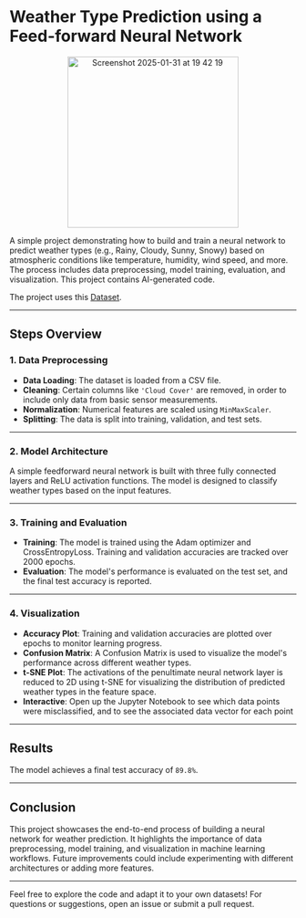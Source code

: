 # Weather Type Prediction using a Feed-forward Neural Network

<div align="center">
  <img width="300" alt="Screenshot 2025-01-31 at 19 42 19" src="https://github.com/user-attachments/assets/1f675b75-e491-4c86-9f04-1e2f827f86ac" />
</div>

A simple project demonstrating how to build and train a neural network to predict weather types (e.g., Rainy, Cloudy, Sunny, Snowy) based on atmospheric conditions like temperature, humidity, wind speed, and more. The process includes data preprocessing, model training, evaluation, and visualization. This project contains AI-generated code.

The project uses this [Dataset](https://www.kaggle.com/datasets/nikhil7280/weather-type-classification/data).

---

## **Steps Overview**

### **1. Data Preprocessing**
- **Data Loading**: The dataset is loaded from a CSV file.
- **Cleaning**: Certain columns like `'Cloud Cover'` are removed, in order to include only data from basic sensor measurements.
- **Normalization**: Numerical features are scaled using `MinMaxScaler`.
- **Splitting**: The data is split into training, validation, and test sets.

---

### **2. Model Architecture**
A simple feedforward neural network is built with three fully connected layers and ReLU activation functions. The model is designed to classify weather types based on the input features.

---

### **3. Training and Evaluation**
- **Training**: The model is trained using the Adam optimizer and CrossEntropyLoss. Training and validation accuracies are tracked over 2000 epochs.
- **Evaluation**: The model's performance is evaluated on the test set, and the final test accuracy is reported.

---

### **4. Visualization**
- **Accuracy Plot**: Training and validation accuracies are plotted over epochs to monitor learning progress.
- **Confusion Matrix**: A Confusion Matrix is used to visualize the model's performance across different weather types.
- **t-SNE Plot**: The activations of the penultimate neural network layer is reduced to 2D using t-SNE for visualizing the distribution of predicted weather types in the feature space.
- **Interactive**: Open up the Jupyter Notebook to see which data points were misclassified, and to see the associated data vector for each point

---

## **Results**
The model achieves a final test accuracy of `89.8%`.

---

## **Conclusion**
This project showcases the end-to-end process of building a neural network for weather prediction. It highlights the importance of data preprocessing, model training, and visualization in machine learning workflows. Future improvements could include experimenting with different architectures or adding more features.

---

Feel free to explore the code and adapt it to your own datasets! For questions or suggestions, open an issue or submit a pull request.
